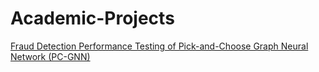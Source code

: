 # Academic-Projects

[Fraud Detection Performance Testing of Pick-and-Choose Graph Neural Network (PC-GNN)](https://github.com/YahanCong/data586_pcgnn.git)
